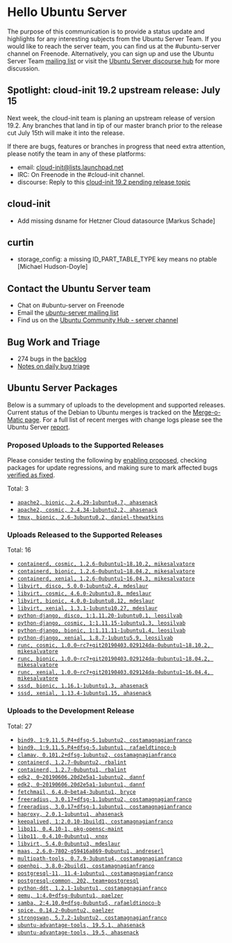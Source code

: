 # Hello Ubuntu Server

The purpose of this communication is to provide a status update and
highlights for any interesting subjects from the Ubuntu Server Team. If
you would like to reach the server team, you can find us at
the #ubuntu-server channel on Freenode. Alternatively, you can sign up
and use the Ubuntu Server Team [mailing list](https://lists.ubuntu.com/mailman/listinfo/ubuntu-server) or visit the
[Ubuntu Server discourse hub](https://discourse.ubuntu.com/c/server) for more
discussion.


## Spotlight: cloud-init 19.2 upstream release: July 15
Next week, the cloud-init team is planing an upstream release of version 19.2.
Any branches that land in tip of our master branch prior to the release cut
July 15th will make it into the release.

If there are bugs, features or branches in progress that need extra attention, please notify the team in any of these platforms:
- email: cloud-init@lists.launchpad.net
- IRC: On Freenode in the #cloud-init channel.
- discourse: Reply to this [cloud-init 19.2 pending release topic](https://discourse.ubuntu.com/t/pending-upstream-release-cloud-init-19-2-on-july-15th/11782)


## cloud-init

- Add missing dsname for Hetzner Cloud datasource [Markus Schade]

## curtin

- storage_config: a missing ID_PART_TABLE_TYPE key means no ptable
  [Michael Hudson-Doyle]

## Contact the Ubuntu Server team

- Chat on #ubuntu-server on Freenode
- Email the [ubuntu-server mailing list](https://lists.ubuntu.com/mailman/listinfo/ubuntu-server)
- Find us on the [Ubuntu Community Hub - server channel](https://discourse.ubuntu.com/c/server)

## Bug Work and Triage

- 274 bugs in the [backlog]('https://bugs.launchpad.net/~ubuntu-server/+subscribedbugs)
- [Notes on daily bug triage](https://wiki.ubuntu.com/ServerTeam/KnowledgeBase#Bug_Triage)

## Ubuntu Server Packages

Below is a summary of uploads to the development and supported
releases. Current status of the Debian to Ubuntu merges is tracked on
the [Merge-o-Matic page](https://merges.ubuntu.com/main.html). For a
full list of recent merges with change logs please see the Ubuntu
Server [report](http://reqorts.qa.ubuntu.com/reports/ubuntu-server/merges.html).

### Proposed Uploads to the Supported Releases

Please consider testing the following by [enabling proposed](https://wiki.ubuntu.com/Testing/EnableProposed), checking packages for update regressions, and making sure to mark affected bugs [verified as fixed](https://wiki.ubuntu.com/StableReleaseUpdates#Verification).

Total: 3

- [`apache2, bionic, 2.4.29-1ubuntu4.7, ahasenack`](https://launchpad.net/ubuntu/+source/apache2/2.4.29-1ubuntu4.7)
- [`apache2, cosmic, 2.4.34-1ubuntu2.2, ahasenack`](https://launchpad.net/ubuntu/+source/apache2/2.4.34-1ubuntu2.2)
- [`tmux, bionic, 2.6-3ubuntu0.2, daniel-thewatkins`](https://launchpad.net/ubuntu/+source/tmux/2.6-3ubuntu0.2)

### Uploads Released to the Supported Releases

Total: 16

- [`containerd, cosmic, 1.2.6-0ubuntu1~18.10.2, mikesalvatore`](https://launchpad.net/ubuntu/+source/containerd/1.2.6-0ubuntu1~18.10.2)
- [`containerd, bionic, 1.2.6-0ubuntu1~18.04.2, mikesalvatore`](https://launchpad.net/ubuntu/+source/containerd/1.2.6-0ubuntu1~18.04.2)
- [`containerd, xenial, 1.2.6-0ubuntu1~16.04.3, mikesalvatore`](https://launchpad.net/ubuntu/+source/containerd/1.2.6-0ubuntu1~16.04.3)
- [`libvirt, disco, 5.0.0-1ubuntu2.4, mdeslaur`](https://launchpad.net/ubuntu/+source/libvirt/5.0.0-1ubuntu2.4)
- [`libvirt, cosmic, 4.6.0-2ubuntu3.8, mdeslaur`](https://launchpad.net/ubuntu/+source/libvirt/4.6.0-2ubuntu3.8)
- [`libvirt, bionic, 4.0.0-1ubuntu8.12, mdeslaur`](https://launchpad.net/ubuntu/+source/libvirt/4.0.0-1ubuntu8.12)
- [`libvirt, xenial, 1.3.1-1ubuntu10.27, mdeslaur`](https://launchpad.net/ubuntu/+source/libvirt/1.3.1-1ubuntu10.27)
- [`python-django, disco, 1:1.11.20-1ubuntu0.1, leosilvab`](https://launchpad.net/ubuntu/+source/python-django/1:1.11.20-1ubuntu0.1)
- [`python-django, cosmic, 1:1.11.15-1ubuntu1.3, leosilvab`](https://launchpad.net/ubuntu/+source/python-django/1:1.11.15-1ubuntu1.3)
- [`python-django, bionic, 1:1.11.11-1ubuntu1.4, leosilvab`](https://launchpad.net/ubuntu/+source/python-django/1:1.11.11-1ubuntu1.4)
- [`python-django, xenial, 1.8.7-1ubuntu5.9, leosilvab`](https://launchpad.net/ubuntu/+source/python-django/1.8.7-1ubuntu5.9)
- [`runc, cosmic, 1.0.0~rc7+git20190403.029124da-0ubuntu1~18.10.2, mikesalvatore`](https://launchpad.net/ubuntu/+source/runc/1.0.0~rc7+git20190403.029124da-0ubuntu1~18.10.2)
- [`runc, bionic, 1.0.0~rc7+git20190403.029124da-0ubuntu1~18.04.2, mikesalvatore`](https://launchpad.net/ubuntu/+source/runc/1.0.0~rc7+git20190403.029124da-0ubuntu1~18.04.2)
- [`runc, xenial, 1.0.0~rc7+git20190403.029124da-0ubuntu1~16.04.4, mikesalvatore`](https://launchpad.net/ubuntu/+source/runc/1.0.0~rc7+git20190403.029124da-0ubuntu1~16.04.4)
- [`sssd, bionic, 1.16.1-1ubuntu1.3, ahasenack`](https://launchpad.net/ubuntu/+source/sssd/1.16.1-1ubuntu1.3)
- [`sssd, xenial, 1.13.4-1ubuntu1.15, ahasenack`](https://launchpad.net/ubuntu/+source/sssd/1.13.4-1ubuntu1.15)

### Uploads to the Development Release

Total: 27

- [`bind9, 1:9.11.5.P4+dfsg-5.1ubuntu2, costamagnagianfranco`](https://launchpad.net/ubuntu/+source/bind9/1:9.11.5.P4+dfsg-5.1ubuntu2)
- [`bind9, 1:9.11.5.P4+dfsg-5.1ubuntu1, rafaeldtinoco-b`](https://launchpad.net/ubuntu/+source/bind9/1:9.11.5.P4+dfsg-5.1ubuntu1)
- [`clamav, 0.101.2+dfsg-1ubuntu2, costamagnagianfranco`](https://launchpad.net/ubuntu/+source/clamav/0.101.2+dfsg-1ubuntu2)
- [`containerd, 1.2.7-0ubuntu2, rbalint`](https://launchpad.net/ubuntu/+source/containerd/1.2.7-0ubuntu2)
- [`containerd, 1.2.7-0ubuntu1, rbalint`](https://launchpad.net/ubuntu/+source/containerd/1.2.7-0ubuntu1)
- [`edk2, 0~20190606.20d2e5a1-1ubuntu2, dannf`](https://launchpad.net/ubuntu/+source/edk2/0~20190606.20d2e5a1-1ubuntu2)
- [`edk2, 0~20190606.20d2e5a1-1ubuntu1, dannf`](https://launchpad.net/ubuntu/+source/edk2/0~20190606.20d2e5a1-1ubuntu1)
- [`fetchmail, 6.4.0~beta4-3ubuntu1, bryce`](https://launchpad.net/ubuntu/+source/fetchmail/6.4.0~beta4-3ubuntu1)
- [`freeradius, 3.0.17+dfsg-1.1ubuntu2, costamagnagianfranco`](https://launchpad.net/ubuntu/+source/freeradius/3.0.17+dfsg-1.1ubuntu2)
- [`freeradius, 3.0.17+dfsg-1.1ubuntu1, costamagnagianfranco`](https://launchpad.net/ubuntu/+source/freeradius/3.0.17+dfsg-1.1ubuntu1)
- [`haproxy, 2.0.1-1ubuntu1, ahasenack`](https://launchpad.net/ubuntu/+source/haproxy/2.0.1-1ubuntu1)
- [`keepalived, 1:2.0.10-1build1, costamagnagianfranco`](https://launchpad.net/ubuntu/+source/keepalived/1:2.0.10-1build1)
- [`libp11, 0.4.10-1, pkg-opensc-maint`](https://launchpad.net/ubuntu/+source/libp11/0.4.10-1)
- [`libp11, 0.4.10-0ubuntu1, xnox`](https://launchpad.net/ubuntu/+source/libp11/0.4.10-0ubuntu1)
- [`libvirt, 5.4.0-0ubuntu3, mdeslaur`](https://launchpad.net/ubuntu/+source/libvirt/5.4.0-0ubuntu3)
- [`maas, 2.6.0-7802-g59416a869-0ubuntu1, andreserl`](https://launchpad.net/ubuntu/+source/maas/2.6.0-7802-g59416a869-0ubuntu1)
- [`multipath-tools, 0.7.9-3ubuntu4, costamagnagianfranco`](https://launchpad.net/ubuntu/+source/multipath-tools/0.7.9-3ubuntu4)
- [`openhpi, 3.8.0-2build1, costamagnagianfranco`](https://launchpad.net/ubuntu/+source/openhpi/3.8.0-2build1)
- [`postgresql-11, 11.4-1ubuntu1, costamagnagianfranco`](https://launchpad.net/ubuntu/+source/postgresql-11/11.4-1ubuntu1)
- [`postgresql-common, 202, team+postgresql`](https://launchpad.net/ubuntu/+source/postgresql-common/202)
- [`python-ddt, 1.2.1-1ubuntu1, costamagnagianfranco`](https://launchpad.net/ubuntu/+source/python-ddt/1.2.1-1ubuntu1)
- [`qemu, 1:4.0+dfsg-0ubuntu1, paelzer`](https://launchpad.net/ubuntu/+source/qemu/1:4.0+dfsg-0ubuntu1)
- [`samba, 2:4.10.0+dfsg-0ubuntu5, rafaeldtinoco-b`](https://launchpad.net/ubuntu/+source/samba/2:4.10.0+dfsg-0ubuntu5)
- [`spice, 0.14.2-0ubuntu2, paelzer`](https://launchpad.net/ubuntu/+source/spice/0.14.2-0ubuntu2)
- [`strongswan, 5.7.2-1ubuntu2, costamagnagianfranco`](https://launchpad.net/ubuntu/+source/strongswan/5.7.2-1ubuntu2)
- [`ubuntu-advantage-tools, 19.5.1, ahasenack`](https://launchpad.net/ubuntu/+source/ubuntu-advantage-tools/19.5.1)
- [`ubuntu-advantage-tools, 19.5, ahasenack`](https://launchpad.net/ubuntu/+source/ubuntu-advantage-tools/19.5)
